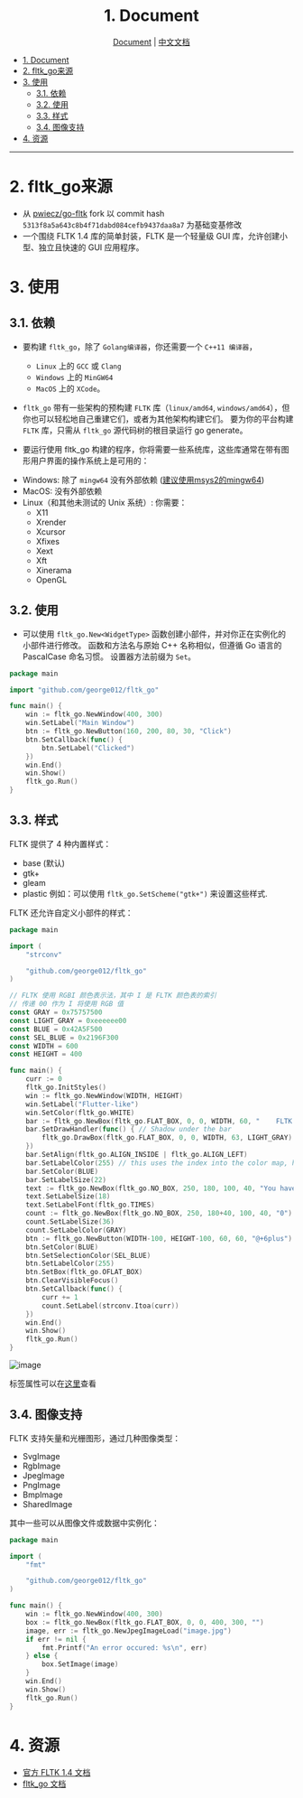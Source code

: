 <div align="center">

# 1. Document

</div>

<div align="center">

[Document](./README.md) | [中文文档](./README_zh-cn.md)

</div>

<!-- TOC -->

- [1. Document](#1-document)
- [2. fltk\_go来源](#2-fltk_go来源)
- [3. 使用](#3-使用)
	- [3.1. 依赖](#31-依赖)
	- [3.2. 使用](#32-使用)
	- [3.3. 样式](#33-样式)
	- [3.4. 图像支持](#34-图像支持)
- [4. 资源](#4-资源)

<!-- /TOC -->

---
# 2. fltk_go来源
* 从 [pwiecz/go-fltk](https://github.com/pwiecz/go-fltk) fork 以 commit hash `5313f8a5a643c8b4f71dabd084cefb9437daa8a7` 为基础变基修改
* 一个围绕 FLTK 1.4 库的简单封装，FLTK 是一个轻量级 GUI 库，允许创建小型、独立且快速的 GUI 应用程序。

# 3. 使用
## 3.1. 依赖
* 要构建 `fltk_go`，除了 `Golang编译器`，你还需要一个 `C++11 编译器`，
	*	`Linux` 上的 `GCC` 或 `Clang`
	*	`Windows` 上的 `MinGW64`
	*	`MacOS` 上的 `XCode`。

* `fltk_go` 带有一些架构的预构建 `FLTK` 库（`linux/amd64`, `windows/amd64`），但你也可以轻松地自己重建它们，或者为其他架构构建它们。
要为你的平台构建 `FLTK` 库，只需从 `fltk_go` 源代码树的根目录运行 go generate。

*	要运行使用 fltk_go 构建的程序，你将需要一些系统库，这些库通常在带有图形用户界面的操作系统上是可用的：

- Windows: 除了 `mingw64` 没有外部依赖 ([建议使用msys2的mingw64](./scripts/install_msys2_mingw64.sh))
- MacOS: 没有外部依赖
- Linux（和其他未测试的 Unix 系统）: 你需要：
    - X11
    - Xrender
    - Xcursor
    - Xfixes
    - Xext
    - Xft
    - Xinerama
    - OpenGL

## 3.2. 使用
* 可以使用 `fltk_go.New<WidgetType>` 函数创建小部件，并对你正在实例化的小部件进行修改。
函数和方法名与原始 C++ 名称相似，但遵循 Go 语言的 PascalCase 命名习惯。
设置器方法前缀为 `Set`。

```go
package main

import "github.com/george012/fltk_go"

func main() {
    win := fltk_go.NewWindow(400, 300)
    win.SetLabel("Main Window")
    btn := fltk_go.NewButton(160, 200, 80, 30, "Click")
    btn.SetCallback(func() {
        btn.SetLabel("Clicked")
    })
    win.End()
    win.Show()
    fltk_go.Run()
}
```


## 3.3. 样式
FLTK 提供了 4 种内置样式：
- base (默认)
- gtk+
- gleam
- plastic
例如：可以使用 `fltk_go.SetScheme("gtk+")` 来设置这些样式.

FLTK 还允许自定义小部件的样式：
```go
package main

import (
	"strconv"

	"github.com/george012/fltk_go"
)

// FLTK 使用 RGBI 颜色表示法，其中 I 是 FLTK 颜色表的索引
// 传递 00 作为 I 将使用 RGB 值
const GRAY = 0x75757500
const LIGHT_GRAY = 0xeeeeee00
const BLUE = 0x42A5F500
const SEL_BLUE = 0x2196F300
const WIDTH = 600
const HEIGHT = 400

func main() {
	curr := 0
	fltk_go.InitStyles()
	win := fltk_go.NewWindow(WIDTH, HEIGHT)
	win.SetLabel("Flutter-like")
	win.SetColor(fltk_go.WHITE)
	bar := fltk_go.NewBox(fltk_go.FLAT_BOX, 0, 0, WIDTH, 60, "    FLTK App!")
	bar.SetDrawHandler(func() { // Shadow under the bar
		fltk_go.DrawBox(fltk_go.FLAT_BOX, 0, 0, WIDTH, 63, LIGHT_GRAY)
	})
	bar.SetAlign(fltk_go.ALIGN_INSIDE | fltk_go.ALIGN_LEFT)
	bar.SetLabelColor(255) // this uses the index into the color map, here it's white
	bar.SetColor(BLUE)
	bar.SetLabelSize(22)
	text := fltk_go.NewBox(fltk_go.NO_BOX, 250, 180, 100, 40, "You have pushed the button this many times:")
	text.SetLabelSize(18)
	text.SetLabelFont(fltk_go.TIMES)
	count := fltk_go.NewBox(fltk_go.NO_BOX, 250, 180+40, 100, 40, "0")
	count.SetLabelSize(36)
	count.SetLabelColor(GRAY)
	btn := fltk_go.NewButton(WIDTH-100, HEIGHT-100, 60, 60, "@+6plus") // 这翻译成一个加号
	btn.SetColor(BLUE)
	btn.SetSelectionColor(SEL_BLUE)
	btn.SetLabelColor(255)
	btn.SetBox(fltk_go.OFLAT_BOX)
	btn.ClearVisibleFocus()
	btn.SetCallback(func() {
		curr += 1
		count.SetLabel(strconv.Itoa(curr))
	})
	win.End()
	win.Show()
	fltk_go.Run()
}
```

![image](https://user-images.githubusercontent.com/37966791/147374840-2d993522-fc86-46fc-9e95-2b3391d31013.png)

标签属性可以在[这里](https://www.fltk.org/doc-1.3/common.html#common_labels)查看

## 3.4. 图像支持
FLTK 支持矢量和光栅图形，通过几种图像类型：
- SvgImage
- RgbImage
- JpegImage
- PngImage
- BmpImage
- SharedImage

其中一些可以从图像文件或数据中实例化：
```go
package main

import (
	"fmt"

	"github.com/george012/fltk_go"
)

func main() {
	win := fltk_go.NewWindow(400, 300)
	box := fltk_go.NewBox(fltk_go.FLAT_BOX, 0, 0, 400, 300, "")
	image, err := fltk_go.NewJpegImageLoad("image.jpg")
	if err != nil {
		fmt.Printf("An error occured: %s\n", err)
	} else {
		box.SetImage(image)
	}
	win.End()
	win.Show()
	fltk_go.Run()
}
```

# 4. 资源
- [官方 FLTK 1.4 文档](https://www.fltk.org/doc-1.4/index.html)
- [fltk_go 文档](https://pkg.go.dev/github.com/george012/fltk_go) 